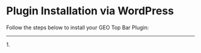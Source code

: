 # Plugin Installation via WordPress

Follow the steps below to install your GEO Top Bar Plugin:
<hr/>
1.
